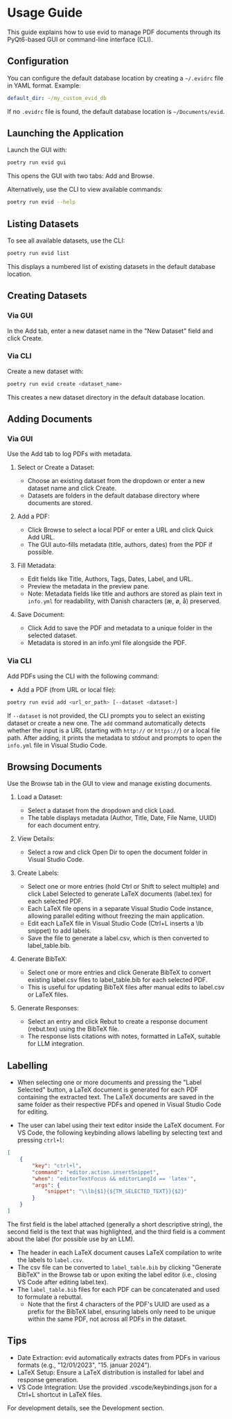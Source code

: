  # Usage Guide
 
 This guide explains how to use evid to manage PDF documents through its PyQt6-based GUI or command-line interface (CLI).
 
 ## Configuration
 
 You can configure the default database location by creating a `~/.evidrc` file in YAML format. Example:
 
 ```yaml
 default_dir: ~/my_custom_evid_db
 ```
 
 If no `.evidrc` file is found, the default database location is `~/Documents/evid`.
 
 ## Launching the Application
 
 Launch the GUI with:
 
 ```bash
 poetry run evid gui
 ```
 
 This opens the GUI with two tabs: Add and Browse.
 
 Alternatively, use the CLI to view available commands:
 
 ```bash
 poetry run evid --help
 ```
 
 ## Listing Datasets
 
 To see all available datasets, use the CLI:
 
 ```bash
 poetry run evid list
 ```
 
 This displays a numbered list of existing datasets in the default database location.
 
 ## Creating Datasets
 
 ### Via GUI
 
 In the Add tab, enter a new dataset name in the "New Dataset" field and click Create.
 
 ### Via CLI
 
 Create a new dataset with:
 
 ```bash
 poetry run evid create <dataset_name>
 ```
 
 This creates a new dataset directory in the default database location.
 
 ## Adding Documents
 
 ### Via GUI
 
 Use the Add tab to log PDFs with metadata.
 
 1. Select or Create a Dataset:
    - Choose an existing dataset from the dropdown or enter a new dataset name and click Create.
    - Datasets are folders in the default database directory where documents are stored.
 
 2. Add a PDF:
    - Click Browse to select a local PDF or enter a URL and click Quick Add URL.
    - The GUI auto-fills metadata (title, authors, dates) from the PDF if possible.
 
 3. Fill Metadata:
    - Edit fields like Title, Authors, Tags, Dates, Label, and URL.
    - Preview the metadata in the preview pane.
    - Note: Metadata fields like title and authors are stored as plain text in `info.yml` for readability, with Danish characters (æ, ø, å) preserved.
 
 4. Save Document:
    - Click Add to save the PDF and metadata to a unique folder in the selected dataset.
    - Metadata is stored in an info.yml file alongside the PDF.
 
 ### Via CLI
 
 Add PDFs using the CLI with the following command:
 
 - Add a PDF (from URL or local file):
 
 ```bash
 poetry run evid add <url_or_path> [--dataset <dataset>]
 ```
 
 If `--dataset` is not provided, the CLI prompts you to select an existing dataset or create a new one. The `add` command automatically detects whether the input is a URL (starting with `http://` or `https://`) or a local file path. After adding, it prints the metadata to stdout and prompts to open the `info.yml` file in Visual Studio Code.
 
 ## Browsing Documents
 
 Use the Browse tab in the GUI to view and manage existing documents.
 
 1. Load a Dataset:
    - Select a dataset from the dropdown and click Load.
    - The table displays metadata (Author, Title, Date, File Name, UUID) for each document entry.
 
 2. View Details:
    - Select a row and click Open Dir to open the document folder in Visual Studio Code.
 
 3. Create Labels:
    - Select one or more entries (hold Ctrl or Shift to select multiple) and click Label Selected to generate LaTeX documents (label.tex) for each selected PDF.
    - Each LaTeX file opens in a separate Visual Studio Code instance, allowing parallel editing without freezing the main application.
    - Edit each LaTeX file in Visual Studio Code (Ctrl+L inserts a \lb snippet) to add labels.
    - Save the file to generate a label.csv, which is then converted to label_table.bib.
 
 4. Generate BibTeX:
    - Select one or more entries and click Generate BibTeX to convert existing label.csv files to label_table.bib for each selected PDF.
    - This is useful for updating BibTeX files after manual edits to label.csv or LaTeX files.
 
 5. Generate Responses:
    - Select an entry and click Rebut to create a response document (rebut.tex) using the BibTeX file.
    - The response lists citations with notes, formatted in LaTeX, suitable for LLM integration.
 
 ## Labelling
 - When selecting one or more documents and pressing the "Label Selected" button, a LaTeX document is generated for each PDF containing the extracted text.
 The LaTeX documents are saved in the same folder as their respective PDFs and opened in Visual Studio Code for editing.
 
 - The user can label using their text editor inside the LaTeX document. For VS Code, the following keybinding allows labelling by selecting text and pressing `ctrl+l`:
 ```json
 [
     {
         "key": "ctrl+l",
         "command": "editor.action.insertSnippet",
         "when": "editorTextFocus && editorLangId == 'latex'",
         "args": {
             "snippet": "\\lb{$1}{${TM_SELECTED_TEXT}}{$2}"
         }
     }
 ]
 ```
 The first field is the label attached (generally a short descriptive string), the second field is the text that was highlighted, and the third field is a comment about the label (for possible use by an LLM).
 
 - The header in each LaTeX document causes LaTeX compilation to write the labels to `label.csv`.
 - The csv file can be converted to `label_table.bib` by clicking "Generate BibTeX" in the Browse tab or upon exiting the label editor (i.e., closing VS Code after editing label.tex).
 - The `label_table.bib` files for each PDF can be concatenated and used to formulate a rebuttal.
   - Note that the first 4 characters of the PDF's UUID are used as a prefix for the BibTeX label, ensuring labels only need to be unique within the same PDF, not across all PDFs in the dataset.
 
 ## Tips
 
 - Date Extraction: evid automatically extracts dates from PDFs in various formats (e.g., "12/01/2023", "15. januar 2024").
 - LaTeX Setup: Ensure a LaTeX distribution is installed for label and response generation.
 - VS Code Integration: Use the provided .vscode/keybindings.json for a Ctrl+L shortcut in LaTeX files.
 
 For development details, see the Development section.
